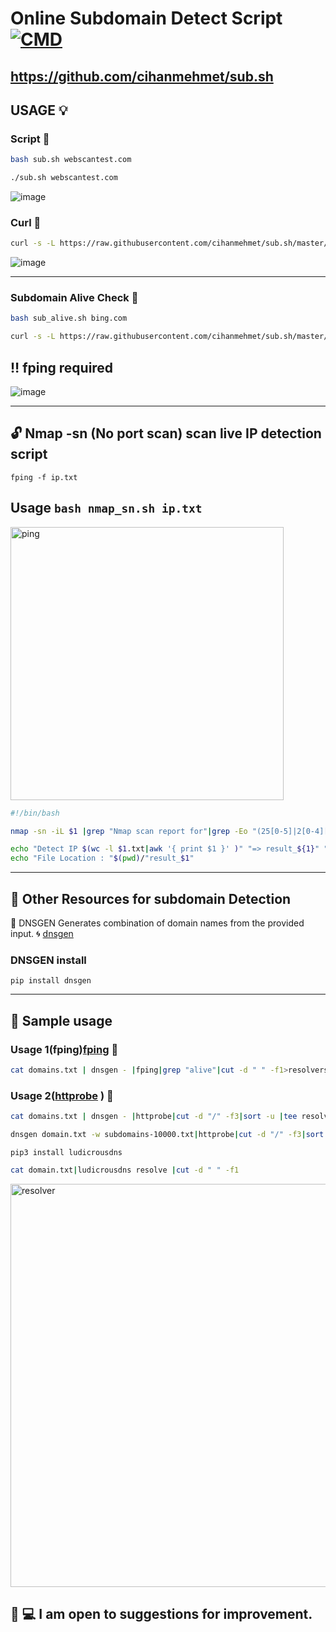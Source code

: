 # Online Subdomain Detect Script [![CMD](https://cdn.rawgit.com/sindresorhus/awesome/d7305f38d29fed78fa85652e3a63e154dd8e8829/media/badge.svg)](https://github.com/sindresorhus/awesome)

## https://github.com/cihanmehmet/sub.sh
## USAGE 💡

### Script 🎯

```bash
bash sub.sh webscantest.com
```

```bash
./sub.sh webscantest.com
```
![image](https://i.ibb.co/qBKPhHS/script.png)

### Curl 🎯
```bash
curl -s -L https://raw.githubusercontent.com/cihanmehmet/sub.sh/master/sub.sh | bash -s webscantest.com
```

![image](https://i.ibb.co/txtRKfq/online.png)

- - -

### Subdomain Alive Check 🎯

```bash
bash sub_alive.sh bing.com
```

```bash
curl -s -L https://raw.githubusercontent.com/cihanmehmet/sub.sh/master/sub_alive.sh | bash -s bing.com"
```

## ‼️ fping required

![image](https://i.ibb.co/5K7BWbQ/alive.png)

- - -

## 🔓 Nmap -sn (No port scan) scan live IP detection script
```
fping -f ip.txt
```
## Usage ```bash nmap_sn.sh ip.txt```
<img width="437" alt="ping" src="https://user-images.githubusercontent.com/7144304/65437229-f7390e80-de12-11e9-8a7e-a74325432284.png">

```bash
#!/bin/bash

nmap -sn -iL $1 |grep "Nmap scan report for"|grep -Eo "(25[0-5]|2[0-4][0-9]|[01]?[0-9][0-9]?)\.(25[0-5]|2[0-4][0-9]|[01]?[0-9][0-9]?)\.(25[0-5]|2[0-4][0-9]|[01]?[0-9][0-9]?)\.(25[0-5]|2[0-4][0-9]|[01]?[0-9][0-9]?)"|sort -u |tee $1.txt

echo "Detect IP $(wc -l $1.txt|awk '{ print $1 }' )" "=> result_${1}" "saved"
echo "File Location : "$(pwd)/"result_$1"

```
- - -

## 🔑 Other Resources for subdomain Detection
📜 DNSGEN Generates combination of domain names from the provided input.
:cyclone: [dnsgen](https://github.com/ProjectAnte/dnsgen)

### DNSGEN install
```
pip install dnsgen
```
- - -

## 🔖 Sample usage 
### Usage 1(fping)[fping](https://github.com/schweikert/fping) 🎯
```bash
cat domains.txt | dnsgen - |fping|grep "alive"|cut -d " " -f1>resolvers.txt
```
### Usage 2([httprobe](https://github.com/tomnomnom/httprobe) ) 🎯
```bash
cat domains.txt | dnsgen - |httprobe|cut -d "/" -f3|sort -u |tee resolvers.txt
```
```bash
dnsgen domain.txt -w subdomains-10000.txt|httprobe|cut -d "/" -f3|sort -u |tee dnsgen.txt
```
```
pip3 install ludicrousdns 
```
```bash
cat domain.txt|ludicrousdns resolve |cut -d " " -f1
```
<img width="645" alt="resolver" src="https://user-images.githubusercontent.com/7144304/65857924-87c0a300-e36d-11e9-91d8-59d3f5ff50c5.png">

## :triangular_flag_on_post: 💻 I am open to suggestions for improvement.
